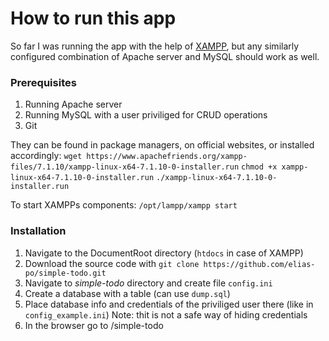 # How to run this app
So far I was running the app with the help of [XAMPP](https://www.apachefriends.org), but any similarly configured combination of Apache server and MySQL should work as well.

### Prerequisites
1. Running Apache server
2. Running MySQL with a user priviliged for CRUD operations
3. Git

They can be found in package managers, on official websites, or installed accordingly:
`wget https://www.apachefriends.org/xampp-files/7.1.10/xampp-linux-x64-7.1.10-0-installer.run`
`chmod +x xampp-linux-x64-7.1.10-0-installer.run`
`./xampp-linux-x64-7.1.10-0-installer.run`

To start XAMPPs components: 
`/opt/lampp/xampp start`

### Installation

1. Navigate to the DocumentRoot directory (`htdocs` in case of XAMPP)
2. Download the source code with `git clone https://github.com/elias-po/simple-todo.git`
3. Navigate to *simple-todo* directory and create file `config.ini`
4. Create a database with a table (can use `dump.sql`)
5. Place database info and credentials of the priviliged user there (like in `config_example.ini`)
Note: thit is not a safe way of hiding credentials
6. In the browser go to <server url>/simple-todo